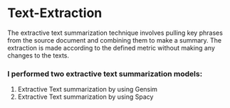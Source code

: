 # Text-Extraction
The extractive text summarization technique involves pulling key phrases from the source document and combining them to make a summary. The extraction is made according to the defined metric without making any changes to the texts.
### I performed two extractive text summarization models:
1)	Extractive Text summarization by using Gensim
2)	Extractive Text summarization by using Spacy

